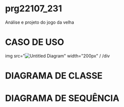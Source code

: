 # prg22107_231
Análise e projeto do jogo da velha

# CASO DE USO
img src="![Untitled Diagram](https://user-images.githubusercontent.com/92868328/224016346-b5748905-ed10-4599-af60-913c683aca75.jpg)" width="200px" /
/div

# DIAGRAMA DE CLASSE

# DIAGRAMA DE SEQUÊNCIA
